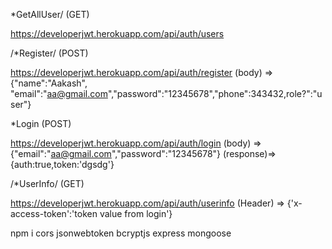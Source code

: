 *GetAllUser/ (GET)

https://developerjwt.herokuapp.com/api/auth/users

/*Register/ (POST)

https://developerjwt.herokuapp.com/api/auth/register 
(body) => {"name":"Aakash", "email":"aa@gmail.com","password":"12345678","phone":343432,role?":"user"}

*Login (POST)

https://developerjwt.herokuapp.com/api/auth/login 
(body) => {"email":"aa@gmail.com","password":"12345678"} 
(response)=> {auth:true,token:'dgsdg'}

/*UserInfo/ (GET)

https://developerjwt.herokuapp.com/api/auth/userinfo (Header) => {'x-access-token':'token value from login'}

npm i cors jsonwebtoken bcryptjs express mongoose


